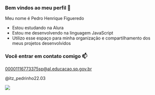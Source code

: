 ### Bem vindos ao meu perfil 🦊

Meu nome é Pedro Henrique Figueredo

- Estou estudando na Alura
- Estou me desenvolvendo na linguagem JavaScript
- Utilizo esse espaço para minha organização e compartilhamento dos meus projetos desenvolvidos

### Você entrar em contato comigo 📫

00001116773375sp@al.educacao.sp.gov.br

@itz_pedrinho22.03


![](https://media1.tenor.com/m/XTeABFreqHoAAAAd/sue%C3%B1itosgifs-traumatized-mr-incredible.gif)

